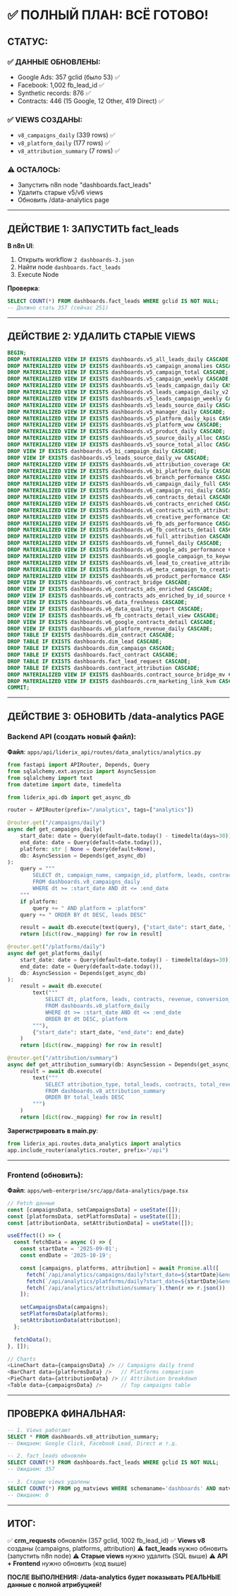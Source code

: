 # ✅ ПОЛНЫЙ ПЛАН: ВСЁ ГОТОВО!

## СТАТУС:

### ✅ ДАННЫЕ ОБНОВЛЕНЫ:
- Google Ads: 357 gclid (было 53) ✅
- Facebook: 1,002 fb_lead_id ✅
- Synthetic records: 876 ✅
- Contracts: 446 (15 Google, 12 Other, 419 Direct) ✅

### ✅ VIEWS СОЗДАНЫ:
- `v8_campaigns_daily` (339 rows) ✅
- `v8_platform_daily` (177 rows) ✅
- `v8_attribution_summary` (7 rows) ✅

### ⚠️ ОСТАЛОСЬ:
- Запустить n8n node "dashboards.fact_leads"
- Удалить старые v5/v6 views
- Обновить /data-analytics page

---

## ДЕЙСТВИЕ 1: ЗАПУСТИТЬ fact_leads

**В n8n UI**:
1. Открыть workflow `2 dashboards-3.json`
2. Найти node `dashboards.fact_leads`
3. Execute Node

**Проверка**:
```sql
SELECT COUNT(*) FROM dashboards.fact_leads WHERE gclid IS NOT NULL;
-- Должно стать 357 (сейчас 251)
```

---

## ДЕЙСТВИЕ 2: УДАЛИТЬ СТАРЫЕ VIEWS

```sql
BEGIN;
DROP MATERIALIZED VIEW IF EXISTS dashboards.v5_all_leads_daily CASCADE;
DROP MATERIALIZED VIEW IF EXISTS dashboards.v5_campaign_anomalies CASCADE;
DROP MATERIALIZED VIEW IF EXISTS dashboards.v5_campaign_total CASCADE;
DROP MATERIALIZED VIEW IF EXISTS dashboards.v5_campaign_weekly CASCADE;
DROP MATERIALIZED VIEW IF EXISTS dashboards.v5_leads_campaign_daily CASCADE;
DROP MATERIALIZED VIEW IF EXISTS dashboards.v5_leads_campaign_daily_v2 CASCADE;
DROP MATERIALIZED VIEW IF EXISTS dashboards.v5_leads_campaign_weekly CASCADE;
DROP MATERIALIZED VIEW IF EXISTS dashboards.v5_leads_source_daily CASCADE;
DROP MATERIALIZED VIEW IF EXISTS dashboards.v5_manager_daily CASCADE;
DROP MATERIALIZED VIEW IF EXISTS dashboards.v5_platform_daily_kpis CASCADE;
DROP MATERIALIZED VIEW IF EXISTS dashboards.v5_platform_wow CASCADE;
DROP MATERIALIZED VIEW IF EXISTS dashboards.v5_product_daily CASCADE;
DROP MATERIALIZED VIEW IF EXISTS dashboards.v5_source_daily_alloc CASCADE;
DROP MATERIALIZED VIEW IF EXISTS dashboards.v5_source_total_alloc CASCADE;
DROP VIEW IF EXISTS dashboards.v5_bi_campaign_daily CASCADE;
DROP VIEW IF EXISTS dashboards.v5_leads_source_daily_vw CASCADE;
DROP MATERIALIZED VIEW IF EXISTS dashboards.v6_attribution_coverage CASCADE;
DROP MATERIALIZED VIEW IF EXISTS dashboards.v6_bi_platform_daily CASCADE;
DROP MATERIALIZED VIEW IF EXISTS dashboards.v6_branch_performance CASCADE;
DROP MATERIALIZED VIEW IF EXISTS dashboards.v6_campaign_daily_full CASCADE;
DROP MATERIALIZED VIEW IF EXISTS dashboards.v6_campaign_roi_daily CASCADE;
DROP MATERIALIZED VIEW IF EXISTS dashboards.v6_contracts_detail CASCADE;
DROP MATERIALIZED VIEW IF EXISTS dashboards.v6_contracts_enriched CASCADE;
DROP MATERIALIZED VIEW IF EXISTS dashboards.v6_contracts_with_attribution_detail CASCADE;
DROP MATERIALIZED VIEW IF EXISTS dashboards.v6_creative_performance CASCADE;
DROP MATERIALIZED VIEW IF EXISTS dashboards.v6_fb_ads_performance CASCADE;
DROP MATERIALIZED VIEW IF EXISTS dashboards.v6_fb_contracts_detail CASCADE;
DROP MATERIALIZED VIEW IF EXISTS dashboards.v6_full_attribution CASCADE;
DROP MATERIALIZED VIEW IF EXISTS dashboards.v6_funnel_daily CASCADE;
DROP MATERIALIZED VIEW IF EXISTS dashboards.v6_google_ads_performance CASCADE;
DROP MATERIALIZED VIEW IF EXISTS dashboards.v6_google_campaign_to_keyword CASCADE;
DROP MATERIALIZED VIEW IF EXISTS dashboards.v6_lead_to_creative_attribution CASCADE;
DROP MATERIALIZED VIEW IF EXISTS dashboards.v6_meta_campaign_to_creative CASCADE;
DROP MATERIALIZED VIEW IF EXISTS dashboards.v6_product_performance CASCADE;
DROP VIEW IF EXISTS dashboards.v6_contract_bridge CASCADE;
DROP VIEW IF EXISTS dashboards.v6_contracts_ads_enriched CASCADE;
DROP VIEW IF EXISTS dashboards.v6_contracts_ads_enriched_by_id_source CASCADE;
DROP VIEW IF EXISTS dashboards.v6_data_freshness CASCADE;
DROP VIEW IF EXISTS dashboards.v6_data_quality_report CASCADE;
DROP VIEW IF EXISTS dashboards.v6_fb_contracts_detail_view CASCADE;
DROP VIEW IF EXISTS dashboards.v6_google_contracts_detail CASCADE;
DROP VIEW IF EXISTS dashboards.v6_platform_revenue_daily CASCADE;
DROP TABLE IF EXISTS dashboards.dim_contract CASCADE;
DROP TABLE IF EXISTS dashboards.dim_lead CASCADE;
DROP TABLE IF EXISTS dashboards.dim_campaign CASCADE;
DROP TABLE IF EXISTS dashboards.fact_contract CASCADE;
DROP TABLE IF EXISTS dashboards.fact_lead_request CASCADE;
DROP TABLE IF EXISTS dashboards.contract_attribution CASCADE;
DROP MATERIALIZED VIEW IF EXISTS dashboards.contract_source_bridge_mv CASCADE;
DROP MATERIALIZED VIEW IF EXISTS dashboards.crm_marketing_link_kvm CASCADE;
COMMIT;
```

---

## ДЕЙСТВИЕ 3: ОБНОВИТЬ /data-analytics PAGE

### Backend API (создать новый файл):

**Файл**: `apps/api/liderix_api/routes/data_analytics/analytics.py`

```python
from fastapi import APIRouter, Depends, Query
from sqlalchemy.ext.asyncio import AsyncSession
from sqlalchemy import text
from datetime import date, timedelta

from liderix_api.db import get_async_db

router = APIRouter(prefix="/analytics", tags=["analytics"])

@router.get("/campaigns/daily")
async def get_campaigns_daily(
    start_date: date = Query(default=date.today() - timedelta(days=30)),
    end_date: date = Query(default=date.today()),
    platform: str | None = Query(default=None),
    db: AsyncSession = Depends(get_async_db)
):
    query = """
        SELECT dt, campaign_name, campaign_id, platform, leads, contracts, revenue, avg_contract
        FROM dashboards.v8_campaigns_daily
        WHERE dt >= :start_date AND dt <= :end_date
    """
    if platform:
        query += " AND platform = :platform"
    query += " ORDER BY dt DESC, leads DESC"

    result = await db.execute(text(query), {"start_date": start_date, "end_date": end_date, "platform": platform})
    return [dict(row._mapping) for row in result]

@router.get("/platforms/daily")
async def get_platforms_daily(
    start_date: date = Query(default=date.today() - timedelta(days=30)),
    end_date: date = Query(default=date.today()),
    db: AsyncSession = Depends(get_async_db)
):
    result = await db.execute(
        text("""
            SELECT dt, platform, leads, contracts, revenue, conversion_rate
            FROM dashboards.v8_platform_daily
            WHERE dt >= :start_date AND dt <= :end_date
            ORDER BY dt DESC, platform
        """),
        {"start_date": start_date, "end_date": end_date}
    )
    return [dict(row._mapping) for row in result]

@router.get("/attribution/summary")
async def get_attribution_summary(db: AsyncSession = Depends(get_async_db)):
    result = await db.execute(
        text("""
            SELECT attribution_type, total_leads, contracts, total_revenue, avg_contract_value
            FROM dashboards.v8_attribution_summary
            ORDER BY total_leads DESC
        """)
    )
    return [dict(row._mapping) for row in result]
```

**Зарегистрировать в main.py**:
```python
from liderix_api.routes.data_analytics import analytics
app.include_router(analytics.router, prefix="/api")
```

---

### Frontend (обновить):

**Файл**: `apps/web-enterprise/src/app/data-analytics/page.tsx`

```typescript
// Fetch данные
const [campaignsData, setCampaignsData] = useState([]);
const [platformsData, setPlatformsData] = useState([]);
const [attributionData, setAttributionData] = useState([]);

useEffect(() => {
  const fetchData = async () => {
    const startDate = '2025-09-01';
    const endDate = '2025-10-19';

    const [campaigns, platforms, attribution] = await Promise.all([
      fetch(`/api/analytics/campaigns/daily?start_date=${startDate}&end_date=${endDate}`).then(r => r.json()),
      fetch(`/api/analytics/platforms/daily?start_date=${startDate}&end_date=${endDate}`).then(r => r.json()),
      fetch(`/api/analytics/attribution/summary`).then(r => r.json())
    ]);

    setCampaignsData(campaigns);
    setPlatformsData(platforms);
    setAttributionData(attribution);
  };

  fetchData();
}, []);

// Charts
<LineChart data={campaignsData} /> // Campaigns daily trend
<BarChart data={platformsData} />   // Platforms comparison
<PieChart data={attributionData} /> // Attribution breakdown
<Table data={campaignsData} />      // Top campaigns table
```

---

## ПРОВЕРКА ФИНАЛЬНАЯ:

```sql
-- 1. Views работают
SELECT * FROM dashboards.v8_attribution_summary;
-- Ожидаем: Google Click, Facebook Lead, Direct и т.д.

-- 2. fact_leads обновлён
SELECT COUNT(*) FROM dashboards.fact_leads WHERE gclid IS NOT NULL;
-- Ожидаем: 357

-- 3. Старые views удалены
SELECT COUNT(*) FROM pg_matviews WHERE schemaname='dashboards' AND matviewname LIKE 'v5_%';
-- Ожидаем: 0
```

---

## ИТОГ:

✅ **crm_requests** обновлён (357 gclid, 1002 fb_lead_id)
✅ **Views v8** созданы (campaigns, platforms, attribution)
⚠️ **fact_leads** нужно обновить (запустить n8n node)
⚠️ **Старые views** нужно удалить (SQL выше)
⚠️ **API + Frontend** нужно обновить (код выше)

**ПОСЛЕ ВЫПОЛНЕНИЯ: /data-analytics будет показывать РЕАЛЬНЫЕ данные с полной атрибуцией!**
